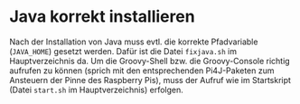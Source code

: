 # Java korrekt installieren

Nach der Installation von Java muss evtl. die korrekte Pfadvariable (`JAVA_HOME`) gesetzt werden. Dafür ist die Datei `fixjava.sh` im Hauptverzeichnis da. Um die Groovy-Shell bzw. die Groovy-Console richtig aufrufen zu können (sprich mit den entsprechenden Pi4J-Paketen zum Ansteuern der Pinne des Raspberry Pis), muss der Aufruf wie im Startskript (Datei `start.sh` im Hauptverzeichnis) erfolgen.

